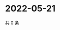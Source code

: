 # 2022-05-21

共 0 条

<!-- BEGIN WEIBO -->
<!-- 最后更新时间 Sat May 21 2022 17:15:37 GMT+0800 (China Standard Time) -->

<!-- END WEIBO -->
